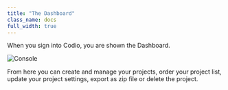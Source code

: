 ```yaml
---
title: "The Dashboard"
class_name: docs
full_width: true
---
```


When you sign into Codio, you are shown the Dashboard.

![Console](docs/console-screen.png)

From here you can create and manage your projects, order your project list, update your project settings, export as zip file or delete the project.

